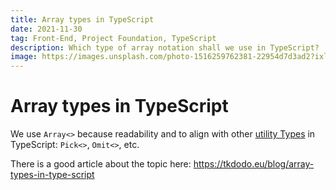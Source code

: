 ```yaml
---
title: Array types in TypeScript
date: 2021-11-30
tag: Front-End, Project Foundation, TypeScript
description: Which type of array notation shall we use in TypeScript?
image: https://images.unsplash.com/photo-1516259762381-22954d7d3ad2?ixlib=rb-4.0.3&ixid=M3wxMjA3fDB8MHxwaG90by1wYWdlfHx8fGVufDB8fHx8fA%3D%3D&auto=format&fit=crop&w=1489&q=80
---
```


# Array types in TypeScript

We use `Array<>` because readability and to align with other [utility Types](https://www.typescriptlang.org/docs/handbook/utility-types.html) in TypeScript: `Pick<>`, `Omit<>`, etc.

There is a good article about the topic here: https://tkdodo.eu/blog/array-types-in-type-script
